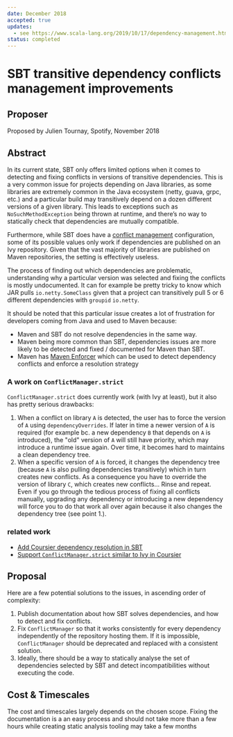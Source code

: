 ```yaml
---
date: December 2018
accepted: true
updates:
  - see https://www.scala-lang.org/2019/10/17/dependency-management.html
status: completed
---
```


# SBT transitive dependency conflicts management improvements

## Proposer

Proposed by Julien Tournay, Spotify, November 2018

## Abstract

In its current state, SBT only offers limited options when it comes to detecting and fixing conflicts in versions of transitive dependencies. This is a very common issue for projects depending on Java libraries, as some libraries are extremely common in the Java ecosystem (netty, guava, grpc, etc.) and a particular build may transitively depend on a dozen different versions of a given library. This leads to exceptions such as `NoSuchMethodException` being thrown at runtime, and there’s no way to statically check that dependencies are mutually compatible.

Furthermore, while SBT does have a [conflict management](https://www.scala-sbt.org/1.x/docs/Library-Management.html#Conflict+Management) configuration, some of its possible values only work if dependencies are published on an Ivy repository. Given that the vast majority of libraries are published on Maven repositories, the setting is effectively useless.

The process of finding out which dependencies are problematic, understanding why a particular version was selected and fixing the conflicts is mostly undocumented. It can for example be pretty tricky to know which JAR pulls `io.netty.SomeClass` given that a project can transitively pull 5 or 6 different dependencies with `groupid`  `io.netty`.

It should be noted that this particular issue creates a lot of frustration for developers coming from Java and used to Maven because:

- Maven and SBT do not resolve dependencies in the same way.
- Maven being more common than SBT, dependencies issues are more likely to be detected and fixed / documented for Maven than SBT.
- Maven has [Maven Enforcer](https://maven.apache.org/enforcer/maven-enforcer-plugin/) which can be used to detect dependency conflicts and enforce a resolution strategy

### A work on `ConflictManager.strict`

`ConflictManager.strict` does currently work (with Ivy at least), but it also has pretty serious drawbacks:

1. When a conflict on library `A` is detected, the user has to force the version of `A` using `dependencyOverrides`. If later in time a newer version of `A` is required (for example bc. a new dependency `B` that depends on `A` is introduced), the "old" version of `A` will still have priority, which may introduce a runtime issue again. Over time, it becomes hard to maintains a clean dependency tree.
1. When a specific version of `A` is forced, it changes the dependency tree (because `A` is also pulling dependencies transitively) which in turn creates new conflicts. As a consequence you have to override the version of library `C`, which creates new conflicts... Rinse and repeat. Even if you go through the tedious process of fixing all conflicts manually, upgrading any dependency or introducing a new dependency will force you to do that work all over again because it also changes the dependency tree (see point 1.).

### related work

- [Add Coursier dependency resolution in SBT](https://github.com/sbt/sbt/pull/4430)
- [Support `ConflictManager.strict` similar to Ivy in Coursier](https://github.com/coursier/coursier/issues/349)

## Proposal

Here are a few potential solutions to the issues, in ascending order of complexity:

1. Publish documentation about how SBT solves dependencies, and how to detect and fix conflicts.
1. Fix `ConflictManager` so that it works consistently for every dependency independently of the repository hosting them. If it is impossible, `ConflictManager` should be deprecated and replaced with a consistent solution.
1. Ideally, there should be a way to statically analyse the set of dependencies selected by SBT and detect incompatibilities without executing the code.

## Cost & Timescales

The cost and timescales largely depends on the chosen scope. Fixing the documentation is a an easy process and should not take more than a few hours while creating static analysis tooling may take a few months
